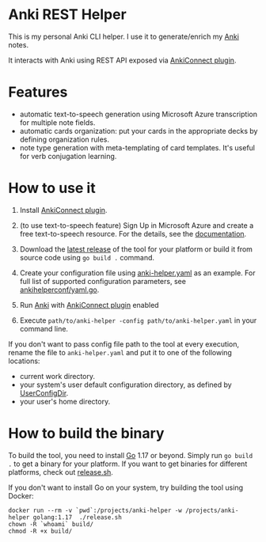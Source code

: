 # Anki REST Helper

This is my personal Anki CLI helper. I use it to generate/enrich my [Anki](https://apps.ankiweb.net/) notes.

It interacts with Anki using REST API exposed via [AnkiConnect plugin](https://github.com/FooSoft/anki-connect). 

# Features

- automatic text-to-speech generation using Microsoft Azure transcription for multiple note fields.
- automatic cards organization: put your cards in the appropriate decks by defining organization rules.
- note type generation with meta-templating of card templates. It's useful for verb conjugation learning.

# How to use it

1. Install [AnkiConnect plugin](https://github.com/FooSoft/anki-connect).

2. (to use text-to-speech feature) Sign Up in Microsoft Azure and create a free text-to-speech resource.
   For the details, see the [documentation](https://learn.microsoft.com/en-us/azure/cognitive-services/speech-service/overview#get-started).

3. Download the [latest release](https://github.com/lfyuomr-gylo/anki-rest-helper/releases) of the tool for your platform
   or build it from source code using `go build .` command.

4. Create your configuration file using [anki-helper.yaml](./anki-helper.yaml) as an example.
   For full list of supported configuration parameters, see [ankihelperconf/yaml.go](./ankihelperconf/yaml.go).

5. Run [Anki](https://apps.ankiweb.net/) with [AnkiConnect plugin](https://github.com/FooSoft/anki-connect) enabled

6. Execute `path/to/anki-helper -config path/to/anki-helper.yaml` in your command line.

If you don't want to pass config file path to the tool at every execution, rename the file to `anki-helper.yaml`
and put it to one of the following locations:

- current work directory.
- your system's user default configuration directory, as defined by [UserConfigDir](https://pkg.go.dev/os#UserConfigDir).
- your user's home directory.

# How to build the binary

To build the tool, you need to install [Go](https://go.dev/) 1.17 or beyond.
Simply run `go build .` to get a binary for your platform.
If you want to get binaries for different platforms, check out [release.sh](./release.sh).

If you don't want to install Go on your system, try building the tool using Docker:

```
docker run --rm -v `pwd`:/projects/anki-helper -w /projects/anki-helper golang:1.17  ./release.sh
chown -R `whoami` build/
chmod -R +x build/
```